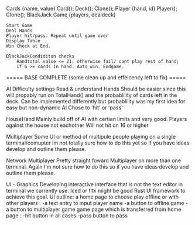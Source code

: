 Cards {name, value}
    Card();
    Deck();
    Clone();
Player {hand, id}
    Player();
    Clone();
BlackJack 
    Game {players, dealdeck}

    Start Game
    Deal Hands
    Player hit/pass. Repeat until game over
    Display Table
    Win Check at End.

    BlackJackCondiditon checks
        Handtotal value <= 21; otherwise fail/ cant play rest of hand;
        if 6 >= cards in hand. Auto win. Endgame.

===== BASE COMPLETE (some clean up and effeicency left to fix) =====

AI 
    Difficulty settings
    Read & understand Hands
        Should be easier since this will propably run on TotalHand()
        and the probablility of cards left in the deck.
        Can be implemented differently but probablility was my first idea for easy but non-dynamic AI
    Chose to 'hit' or 'pass'

HouseHand
    Mainly build off of AI with certian limits and very good.
    Players against the house not eachother
    Will not hit on 16 or higher

Multiplayer
    Some UI or method of multipule people playing on a single terminal/comupter
    Im not totally sure how to do this yet so if you have ideas develop and outline them please.

Network Multiplayer
    Pretty straight foward Multiplayer on more than one terminal.
    Again I'm not sure how to do this so if you have ideas develop and outline them please.

UI - Graphics
    Developing interactive interface that is not the text editor in terminal we currently use.
    Iced or fltk might be good Rust UI framework to achieve this goal.
    UI outline:
        a home page to choose play offline or with other players :
            -a text entry to input player name
            -a button to offline game
            -a button to multiplayer game
        game page which is transferred from home page :
            -hit button in all cases
            -pass button to pass
    

        
